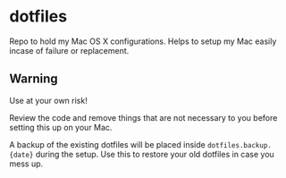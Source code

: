 # dotfiles
Repo to hold my Mac OS X configurations. Helps to setup my Mac easily incase of failure or replacement.

## Warning ##
Use at your own risk!

Review the code and remove things that are not necessary to you before setting this up on your Mac.  

A backup of the existing dotfiles will be placed inside `dotfiles.backup.{date}` during the setup. Use this to restore your old dotfiles in case you mess up.


